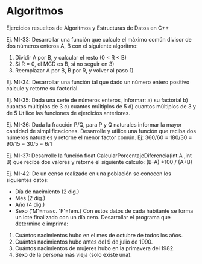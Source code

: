 # Algoritmos
Ejercicios resueltos de Algoritmos y Estructuras de Datos en C++

Ej. MI-33: Desarrollar una función que calcule el máximo común divisor de dos números
enteros A, B con el siguiente algoritmo:
1) Dividir A por B, y calcular el resto (0 < R < B)
2) Si R = 0, el MCD es B, si no seguir en 3)
3) Reemplazar A por B, B por R, y volver al paso 1)

Ej. MI-34: Desarrollar una función tal que dado un número entero positivo calcule y retorne
su factorial.

Ej. MI-35: Dada una serie de números enteros, informar:
a) su factorial
b) cuantos múltiplos de 3
c) cuantos múltiplos de 5
d) cuantos múltiplos de 3 y de 5
Utilice las funciones de ejercicios anteriores.

Ej. MI-36: Dada la fracción P/Q, para P y Q naturales informar la mayor cantidad de
simplificaciones. Desarrolle y utilice una función que reciba dos números naturales y retorne el
menor factor común. Ej: 360/60 = 180/30 = 90/15 = 30/5 = 6/1

Ej. MI-37: Desarrolle la función
float CalcularPorcentajeDiferencia(int A ,int B)
que recibe dos valores y retorne el siguiente cálculo: (B-A) *100 / (A+B) 

Ej. MI-42: De un censo realizado en una población se conocen los siguientes datos:
- Día de nacimiento (2 dig.)
- Mes (2 dig.)
- Año (4 dig.)
- Sexo ('M'=masc. 'F'=fem.)
Con estos datos de cada habitante se forma un lote finalizado con un día cero. Desarrollar el
programa que determine e imprima:
1) Cuántos nacimientos hubo en el mes de octubre de todos los años.
2) Cuántos nacimientos hubo antes del 9 de julio de 1990.
3) Cuántos nacimientos de mujeres hubo en la primavera del 1982.
4) Sexo de la persona más vieja (solo existe una).

